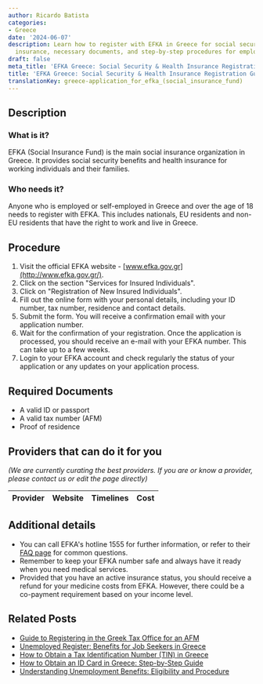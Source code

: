 ```yaml
---
author: Ricardo Batista
categories:
- Greece
date: '2024-06-07'
description: Learn how to register with EFKA in Greece for social security and health
  insurance, necessary documents, and step-by-step procedures for employed individuals.
draft: false
meta_title: 'EFKA Greece: Social Security & Health Insurance Registration Guide'
title: 'EFKA Greece: Social Security & Health Insurance Registration Guide'
translationKey: greece-application_for_efka_(social_insurance_fund)
---
```


## Description
### What is it?
EFKA (Social Insurance Fund) is the main social insurance organization in Greece. It provides social security benefits and health insurance for working individuals and their families.

### Who needs it?
Anyone who is employed or self-employed in Greece and over the age of 18 needs to register with EFKA. This includes nationals, EU residents and non-EU residents that have the right to work and live in Greece.

## Procedure
1. Visit the official EFKA website - [www.efka.gov.gr](http://www.efka.gov.gr/).
2. Click on the section "Services for Insured Individuals".
3. Click on "Registration of New Insured Individuals".
4. Fill out the online form with your personal details, including your ID number, tax number, residence and contact details.
5. Submit the form. You will receive a confirmation email with your application number.
6. Wait for the confirmation of your registration. Once the application is processed, you should receive an e-mail with your EFKA number. This can take up to a few weeks.
7. Login to your EFKA account and check regularly the status of your application or any updates on your application process.

## Required Documents
- A valid ID or passport
- A valid tax number (AFM)
- Proof of residence

## Providers that can do it for you

_(We are currently curating the best providers. If you are or know a provider, please contact us or edit the page directly)_

| Provider        |     Website     |     Timelines    |       Cost      |
| :-------------: | :-------------: |  :-------------: | :-------------: |

## Additional details
- You can call EFKA's hotline 1555 for further information, or refer to their [FAQ page](http://www.efka.gov.gr/faq) for common questions.
- Remember to keep your EFKA number safe and always have it ready when you need medical services.
- Provided that you have an active insurance status, you should receive a refund for your medicine costs from EFKA. However, there could be a co-payment requirement based on your income level.


## Related Posts

- [Guide to Registering in the Greek Tax Office for an AFM](https://tramitit.com/guides/greece/application_for_registration_in_the_tax_office/)
- [Unemployed Register: Benefits for Job Seekers in Greece](https://tramitit.com/guides/greece/registration_in_the_unemployed_register/)
- [How to Obtain a Tax Identification Number (TIN) in Greece](https://tramitit.com/guides/greece/application_for_tax_identification_number_(tin)/)
- [How to Obtain an ID Card in Greece: Step-by-Step Guide](https://tramitit.com/guides/greece/application_for_id_issuance/)
- [Understanding Unemployment Benefits: Eligibility and Procedure](https://tramitit.com/guides/greece/application_for_unemployment_benefit/)